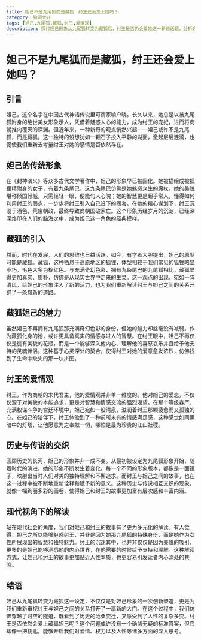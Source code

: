 ```yaml
---
title: 妲己不是九尾狐而是藏狐，纣王还会爱上她吗？
category: 脑洞大开
tags: [妲己,九尾狐,藏狐,纣王,爱情观]
description: 探讨妲己形象从九尾狐转变为藏狐后，纣王是否仍会爱她这一新颖话题，分析妲己不同形象特点、纣王爱情观，以及此设定对理解爱情、权力和人性的意义。
---
```


# 妲己不是九尾狐而是藏狐，纣王还会爱上她吗？

## 引言

妲己，这个名字在中国古代神话传说里可谓家喻户晓。长久以来，她总是以被九尾狐附身的绝世美女形象示人，凭借着魅惑人心的能力，成为纣王的宠妃，进而将商朝推向覆灭的深渊。但近年来，一种新奇的观点悄然兴起——妲己或许不是九尾狐，而是藏狐。这一独特的设想犹如一颗石子投入平静的湖面，激起层层涟漪，也促使我们重新去考量纣王对她的感情是否依然存在。

## 妲己的传统形象

在《封神演义》等众多古代文学著作中，妲己的形象早已被固化。她被描绘成被狐狸精附身的女子，有着九条尾巴，这九条尾巴仿佛是她魅惑众生的魔杖。她的美貌堪称倾国倾城，只需轻轻一眼，便能勾人心魄；她的智慧更是超乎常人，懂得如何利用纣王的弱点，一步步将纣王引入自己设下的圈套。在她的精心谋划下，纣王沉溺于酒色，荒废朝政，最终导致商朝国破家亡。这个形象历经岁月的沉淀，已经深深烙印在人们的脑海之中，成为妲己这一角色的经典模样。

## 藏狐的引入

然而，时代在发展，人们的思维也日益活跃。如今，有学者大胆提出，妲己的原型可能是藏狐。藏狐，这种栖息于高原地区的狐狸，体型相较于我们常见的狐狸略显小巧，毛色大多为棕红色。与充满奇幻色彩、拥有九条尾巴的九尾狐相比，藏狐显得更加真实、质朴，仿佛是从现实世界中走来的生灵。这一观点的出现，宛如一阵清风，给妲己的形象注入了新的活力，也为我们重新解读纣王与妲己之间的关系开辟了一条崭新的道路。

## 藏狐妲己的魅力

虽然妲己不再拥有九尾狐那充满奇幻色彩的身份，但她的魅力却丝毫没有减弱。作为藏狐化身的她，或许更具备真实的情感与过人的智慧。在纣王眼中，妲己不再仅仅是徒有美貌的花瓶，而是一个能够深入他内心、理解他的喜怒哀乐并且给予他支持的灵魂伴侣。这种基于心灵深处的契合，使得纣王对她的爱意愈发浓烈，仿佛找到了生命中缺失的那一块拼图。

## 纣王的爱情观

纣王，作为商朝的末代君主，他的爱情观并非单一维度的。他对妲己的爱恋，不仅仅源于对美貌的本能追求，更是对智慧和情感交流的强烈渴望。在那个等级森严、充满权谋斗争的宫廷环境中，妲己宛如一股清泉，滋润着纣王那颗疲惫而又孤独的心。在妲己的陪伴下，纣王体验到了一种前所未有的情感满足感，这种感觉如同黑暗中的灯塔，让他愿意为之奉献一切，哪怕是最为珍贵的江山社稷。

## 历史与传说的交织

回顾历史的长河，妲己的形象并非一成不变。从最初被设定为九尾狐形象开始，随着时代的演进，她的形象不断发生着变化。每一个不同的形象版本，都像是一面镜子，映射出当时人们对美的独特理解和不懈追求。而纣王与妲己之间的故事，也在这一过程中被不断地重新诠释和赋予新的意义。这种历史与传说相互交织的现象，就像一幅绚丽多彩的画卷，使得妲己和纣王的故事更加富有层次感和丰富内涵。

## 现代视角下的解读

站在现代社会的角度，我们对妲己和纣王的故事有了更为多元化的解读。有人觉得，妲己之所以能够魅惑纣王，并非是因为她那九尾狐的特殊身份，而是她作为女性所展现出的智慧和独特魅力。纣王的沉迷其中，也并非仅仅是因为美貌的吸引，更多的是妲己能够洞悉他的内心世界，在他需要的时候给予支持和理解。这种解读方式，让妲己和纣王的故事更加贴近人性本质，也更容易引发读者内心深处的共鸣。

## 结语

妲己从九尾狐转变为藏狐这一设定，不仅仅是对妲己形象的一次创新塑造，更是为我们重新审视纣王与妲己之间的关系打开了一扇新的大门。在这个过程中，我们仿佛穿越了时空的隧道，既看到了历史的沧桑变迁，又感受到了人性的复杂多变。纣王是否依然会爱上藏狐妲己呢？这个问题或许没有一个确凿无疑的标准答案，但它却像一把钥匙，能够开启我们对爱情、权力以及人性等诸多方面的深入思考。